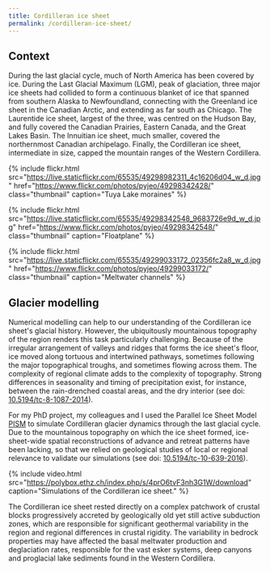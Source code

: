 ```yaml
---
title: Cordilleran ice sheet
permalink: /cordilleran-ice-sheet/
---
```


Context
-------

During the last glacial cycle, much of North America has been covered by ice.
During the Last Glacial Maximum (LGM), peak of glaciation, three major ice
sheets had collided to form a continuous blanket of ice that spanned from
southern Alaska to Newfoundland, connecting with the Greenland ice sheet in the
Canadian Arctic, and extending as far south as Chicago. The Laurentide ice
sheet, largest of the three, was centred on the Hudson Bay, and fully covered
the Canadian Prairies, Eastern Canada, and the Great Lakes Basin. The Innuitian
ice sheet, much smaller, covered the northernmost Canadian archipelago.
Finally, the Cordilleran ice sheet, intermediate in size, capped the mountain
ranges of the Western Cordillera.

{% include flickr.html
  src="https://live.staticflickr.com/65535/49298982311_4c16206d04_w_d.jpg"
  href="https://www.flickr.com/photos/pyjeo/49298342428/"
  class="thumbnail" caption="Tuya Lake moraines" %}

{% include flickr.html
  src="https://live.staticflickr.com/65535/49298342548_9683726e9d_w_d.jpg"
  href="https://www.flickr.com/photos/pyjeo/49298342548/"
  class="thumbnail" caption="Floatplane" %}

{% include flickr.html
  src="https://live.staticflickr.com/65535/49299033172_02356fc2a8_w_d.jpg"
  href="https://www.flickr.com/photos/pyjeo/49299033172/"
  class="thumbnail" caption="Meltwater channels" %}


Glacier modelling
-----------------

Numerical modelling can help to our understanding of the Cordilleran ice
sheet's glacial history. However, the ubiquitously mountainous
topography of the region renders this task particularly challenging. Because of
the irregular arrangement of valleys and ridges that forms the ice sheet's
floor, ice moved along tortuous and intertwined pathways, sometimes following
the major topographical troughs, and sometimes flowing across them. The
complexity of regional climate adds to the complexity of topography. Strong
differences in seasonality and timing of precipitation exist, for instance,
between the rain-drenched coastal areas, and the dry interior
(see doi: [10.5194/tc-8-1087-2014](https://doi.org/10.5194/tc-8-1087-2014)).

For my PhD project, my colleagues and I used the Parallel Ice Sheet Model
[PISM][PISM] to simulate Cordilleran glacier dynamics through the last glacial
cycle. Due to the mountainous topography on which the ice sheet formed,
ice-sheet-wide spatial reconstructions of advance and retreat patterns have
been lacking, so that we relied on geological studies of local or regional
relevance to validate our simulations
(see doi: [10.5194/tc-10-639-2016](https://doi.org/10.5194/tc-10-639-2016)).

<!-- FIXME improve video and upload to vimeo -->
{% include video.html
  src="https://polybox.ethz.ch/index.php/s/4prO6tvF3nh3G1W/download"
  caption="Simulations of the Cordilleran ice sheet." %}

The Cordilleran ice sheet rested directly on a complex patchwork of crustal
blocks progressively accreted by geologically old yet still active subduction
zones, which are responsible for significant geothermal variability in the
region and regional differences in crustal rigidity. The variability in bedrock
properties may have affected the basal meltwater production and deglaciation
rates, responsible for the vast esker systems, deep canyons and proglacial lake
sediments found in the Western Cordillera.

[PISM]: https://pism-docs.org
